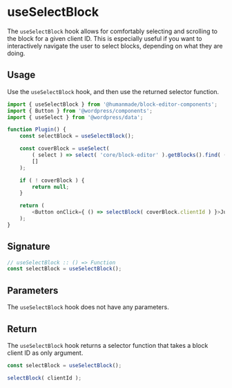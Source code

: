 # useSelectBlock

The `useSelectBlock` hook allows for comfortably selecting and scrolling to the block for a given client ID.
This is especially useful if you want to interactively navigate the user to select blocks, depending on what they are doing.

## Usage

Use the `useSelectBlock` hook, and then use the returned selector function.

```js
import { useSelectBlock } from '@humanmade/block-editor-components';
import { Button } from '@wordpress/components';
import { useSelect } from '@wordpress/data';

function Plugin() {
	const selectBlock = useSelectBlock();

	const coverBlock = useSelect(
		( select ) => select( 'core/block-editor' ).getBlocks().find( ( { name } ) => name === 'core/cover' ),
		[]
	);

	if ( ! coverBlock ) {
		return null;
	}

	return (
		<Button onClick={ () => selectBlock( coverBlock.clientId ) }>Jump to Cover Block</Button>
	);
}
```

## Signature

```js
// useSelectBlock :: () => Function
const selectBlock = useSelectBlock();
```

## Parameters

The `useSelectBlock` hook does not have any parameters.

## Return

The `useSelectBlock` hook returns a selector function that takes a block client ID as only argument.

```js
const selectBlock = useSelectBlock();

selectBlock( clientId );
```

